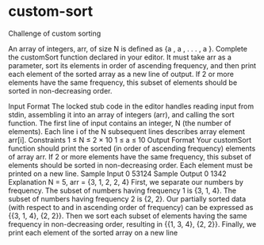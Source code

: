 # custom-sort
Challenge of custom sorting

An array of integers, arr, of size N is defined as {a , a , . . . , a }.
Complete the customSort function declared in your editor. It must take arr as a
parameter, sort its elements in order of ascending frequency, and then print each
element of the sorted array as a new line of output. If 2 or more elements have the
same frequency, this subset of elements should be sorted in non-decreasing order.

Input Format
The locked stub code in the editor handles reading input from stdin, assembling it into
an array of integers (arr), and calling the sort function. The first line of input
contains an integer, N (the number of elements). Each line i of the N subsequent lines
describes array element arr[i].
Constraints
1 ≤ N ≤ 2 × 10
1 ≤ a ≤ 10
Output Format
Your customSort function should print the sorted (in order of ascending frequency)
elements of array arr. If 2 or more elements have the same frequency, this subset
of elements should be sorted in non-decreasing order. Each element must be printed
on a new line.
Sample Input 0
53124
Sample Output 0
1342
Explanation
N = 5, arr = {3, 1, 2, 2, 4}
First, we separate our numbers by frequency. The subset of numbers having
frequency 1 is {3, 1, 4}. The subset of numbers having frequency 2 is {2, 2}.
Our partially sorted data (with respect to and in ascending order of frequency) can be
expressed as {{3, 1, 4}, {2, 2}}.
Then we sort each subset of elements having the same frequency in non-decreasing
order, resulting in {{1, 3, 4}, {2, 2}}.
Finally, we print each element of the sorted array on a new line
